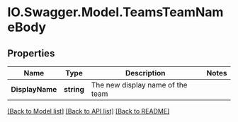 # IO.Swagger.Model.TeamsTeamNameBody
## Properties

Name | Type | Description | Notes
------------ | ------------- | ------------- | -------------
**DisplayName** | **string** | The new display name of the team | 

[[Back to Model list]](../README.md#documentation-for-models) [[Back to API list]](../README.md#documentation-for-api-endpoints) [[Back to README]](../README.md)

